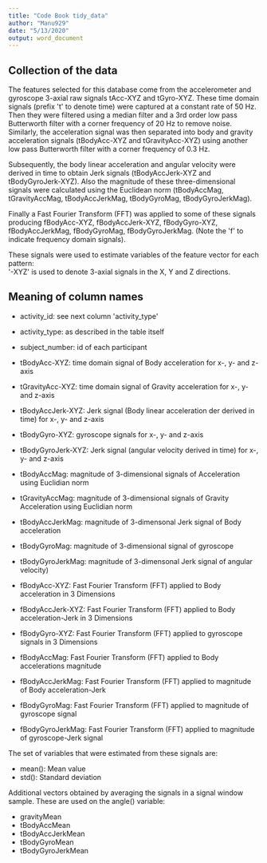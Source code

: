 ```yaml
---
title: "Code Book tidy_data"
author: "Manu929"
date: "5/13/2020"
output: word_document
---
```


## Collection of the data

The features selected for this database come from the accelerometer and gyroscope 3-axial raw signals tAcc-XYZ and tGyro-XYZ. These time domain signals (prefix 't' to denote time) were captured at a constant rate of 50 Hz. Then they were filtered using a median filter and a 3rd order low pass Butterworth filter with a corner frequency of 20 Hz to remove noise. Similarly, the acceleration signal was then separated into body and gravity acceleration signals (tBodyAcc-XYZ and tGravityAcc-XYZ) using another low pass Butterworth filter with a corner frequency of 0.3 Hz. 

Subsequently, the body linear acceleration and angular velocity were derived in time to obtain Jerk signals (tBodyAccJerk-XYZ and tBodyGyroJerk-XYZ). Also the magnitude of these three-dimensional signals were calculated using the Euclidean norm (tBodyAccMag, tGravityAccMag, tBodyAccJerkMag, tBodyGyroMag, tBodyGyroJerkMag). 

Finally a Fast Fourier Transform (FFT) was applied to some of these signals producing fBodyAcc-XYZ, fBodyAccJerk-XYZ, fBodyGyro-XYZ, fBodyAccJerkMag, fBodyGyroMag, fBodyGyroJerkMag. (Note the 'f' to indicate frequency domain signals). 

These signals were used to estimate variables of the feature vector for each pattern:  
'-XYZ' is used to denote 3-axial signals in the X, Y and Z directions.

## Meaning of column names

- activity_id: see next column 'activity_type'  
- activity_type: as described in the table itself  
- subject_number: id of each participant  

- tBodyAcc-XYZ: time domain signal of Body acceleration for x-, y- and z-axis  
- tGravityAcc-XYZ: time domain signal of Gravity acceleration for x-, y- and z-axis  
- tBodyAccJerk-XYZ: Jerk signal (Body linear acceleration der derived in time) for x-, y- and z-axis  
- tBodyGyro-XYZ: gyroscope signals for x-, y- and z-axis  
- tBodyGyroJerk-XYZ: Jerk signal (angular velocity derived in time) for x-, y- and z-axis  
- tBodyAccMag: magnitude of 3-dimensional signals of Acceleration using Euclidian norm  
- tGravityAccMag: magnitude of 3-dimensional signals of Gravity Acceleration using Euclidian norm  
- tBodyAccJerkMag: magnitude of 3-dimensonal Jerk signal of Body acceleration  
- tBodyGyroMag: magnitude of 3-dimensional signal of gyroscope  
- tBodyGyroJerkMag: magnitude of 3-dimensonal Jerk signal of angular velocity)  
- fBodyAcc-XYZ: Fast Fourier Transform (FFT) applied to Body acceleration in 3 Dimensions  
- fBodyAccJerk-XYZ: Fast Fourier Transform (FFT) applied to Body acceleration-Jerk in 3 Dimensions  
- fBodyGyro-XYZ: Fast Fourier Transform (FFT) applied to gyroscope signals in 3 Dimensions  
- fBodyAccMag: Fast Fourier Transform (FFT) applied to Body accelerations magnitude  
- fBodyAccJerkMag: Fast Fourier Transform (FFT) applied to magnitude of Body acceleration-Jerk  
- fBodyGyroMag: Fast Fourier Transform (FFT) applied to magnitude of gyroscope signal  
- fBodyGyroJerkMag: Fast Fourier Transform (FFT) applied to magnitude of gyroscope-Jerk signal  

The set of variables that were estimated from these signals are: 

- mean(): Mean value  
- std(): Standard deviation  

Additional vectors obtained by averaging the signals in a signal window sample. These are used on the angle() variable:

- gravityMean  
- tBodyAccMean  
- tBodyAccJerkMean  
- tBodyGyroMean  
- tBodyGyroJerkMean  